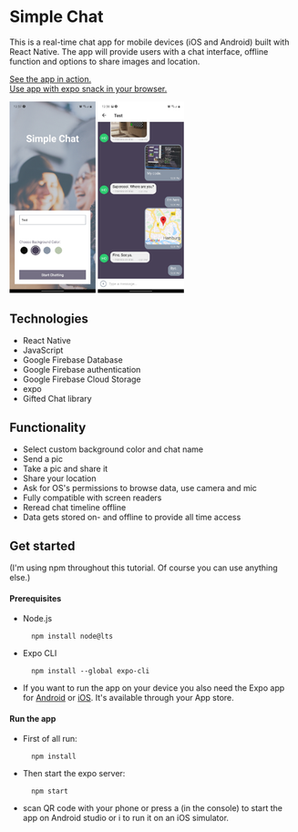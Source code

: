 # Simple Chat

This is a real-time chat app for mobile devices (iOS and Android) built with React Native. The app will provide users with a chat interface, offline function and options to share images and location.

<a href="https://vimeo.com/manage/videos/647875608?embedded=false&source=video_title&owner=20281206">See the app in action.</a><br>
<a href="https://snack.expo.dev/@hannesdonel/9abbd0">Use app with expo snack in your browser.</a>

<img src="./assets/example1.jpg" alt="Example Image 1" width="30%">     <img src="./assets/example2.jpg" alt="Example Image 2" width="30%">


## Technologies

- React Native
- JavaScript
- Google Firebase Database
- Google Firebase authentication
- Google Firebase Cloud Storage
- expo
- Gifted Chat library


## Functionality

- Select custom background color and chat name
- Send a pic
- Take a pic and share it
- Share your location
- Ask for OS's permissions to browse data, use camera and mic
- Fully compatible with screen readers
- Reread chat timeline offline
- Data gets stored on- and offline to provide all time access


## Get started

(I'm using npm throughout this tutorial. Of course you can use anything else.)

#### Prerequisites
- Node.js

        npm install node@lts

- Expo CLI

        npm install --global expo-cli

- If you want to run the app on your device you also need the Expo app for <a href="https://play.google.com/store/apps/details?id=host.exp.exponent&referrer=www">Android</a> or <a href="https://apps.apple.com/app/apple-store/id982107779">iOS</a>. It's available through your App store.

#### Run the app
- First of all run:

        npm install

- Then start the expo server:

        npm start

- scan QR code with your phone or press a (in the console) to start the app on Android studio or i to run it on an iOS simulator.